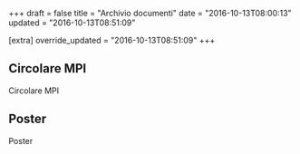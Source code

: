 +++
draft = false
title = "Archivio documenti"
date = "2016-10-13T08:00:13"
updated = "2016-10-13T08:51:09"

[extra]
override_updated = "2016-10-13T08:51:09"
+++
## Circolare MPI

Circolare MPI

## Poster

Poster
